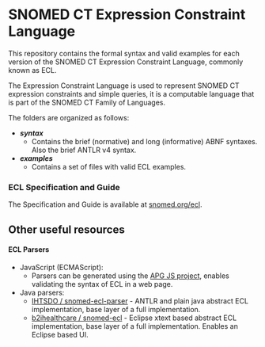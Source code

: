 # SNOMED CT Expression Constraint Language

This repository contains the formal syntax and valid examples for each version of the SNOMED CT Expression Constraint Language, commonly known as ECL. 

The Expression Constraint Language is used to represent SNOMED CT expression constraints and simple queries, it is a computable language that is part of the 
SNOMED CT Family of Languages.

The folders are organized as follows:
* _**syntax**_
  * Contains the brief (normative) and long (informative) ABNF syntaxes. Also the brief ANTLR v4 syntax.
* _**examples**_
  * Contains a set of files with valid ECL examples.

### ECL Specification and Guide
The Specification and Guide is available at [snomed.org/ecl](http://snomed.org/ecl).

## Other useful resources
#### ECL Parsers
- JavaScript (ECMAScript):
  - Parsers can be generated using the [APG JS project](https://github.com/ldthomas/apg-js), enables validating the syntax of ECL in a web page.
- Java parsers:
  - [IHTSDO / snomed-ecl-parser](https://github.com/IHTSDO/snomed-ecl-parser) - ANTLR and plain java abstract ECL implementation, base layer of a full implementation.
  - [b2ihealthcare / snomed-ecl](https://github.com/b2ihealthcare/snomed-ecl) - Eclipse xtext based abstract ECL implementation, base layer of a full implementation. Enables an 
    Eclipse based UI.
